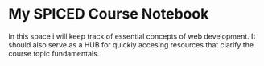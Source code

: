 # My SPICED Course Notebook
In this space i will keep track of essential concepts of web development. It should also serve as a HUB for quickly accesing resources that clarify the course topic fundamentals.
